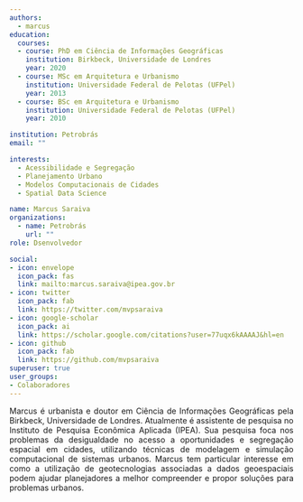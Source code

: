 ```yaml
---
authors:
  - marcus
education:
  courses:
  - course: PhD em Ciência de Informações Geográficas
    institution: Birkbeck, Universidade de Londres
    year: 2020
  - course: MSc em Arquitetura e Urbanismo
    institution: Universidade Federal de Pelotas (UFPel)
    year: 2013
  - course: BSc em Arquitetura e Urbanismo
    institution: Universidade Federal de Pelotas (UFPel)
    year: 2010

institution: Petrobrás
email: ""

interests:
  - Acessibilidade e Segregação
  - Planejamento Urbano
  - Modelos Computacionais de Cidades
  - Spatial Data Science

name: Marcus Saraiva
organizations:
  - name: Petrobrás
    url: ""
role: Dsenvolvedor

social:
- icon: envelope
  icon_pack: fas
  link: mailto:marcus.saraiva@ipea.gov.br
- icon: twitter
  icon_pack: fab
  link: https://twitter.com/mvpsaraiva
- icon: google-scholar
  icon_pack: ai
  link: https://scholar.google.com/citations?user=77uqx6kAAAAJ&hl=en
- icon: github
  icon_pack: fab
  link: https://github.com/mvpsaraiva
superuser: true
user_groups:
- Colaboradores
---
```


<p align="justify">
Marcus é urbanista e doutor em Ciência de Informações Geográficas pela Birkbeck, Universidade de Londres. Atualmente é assistente de pesquisa no Instituto de Pesquisa Econômica Aplicada (IPEA). Sua pesquisa foca nos problemas da desigualdade no acesso a oportunidades e segregação espacial em cidades, utilizando técnicas de modelagem e simulação computacional de sistemas urbanos. Marcus tem particular interesse em como a utilização de geotecnologias associadas a dados geoespaciais podem ajudar planejadores a melhor compreender e propor soluções para problemas urbanos.
</p>
